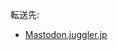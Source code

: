 <div>

転送先:

-   [Mastodon.juggler.jp](/Mastodon.juggler.jp "Mastodon.juggler.jp")

</div>

<div>

</div>
